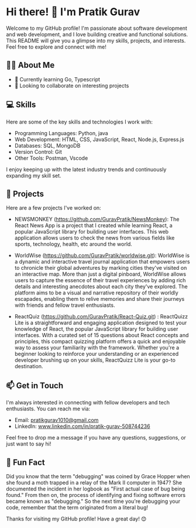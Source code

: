 # Hi there! 👋 I'm Pratik Gurav

Welcome to my GitHub profile! I'm passionate about software development and web development, and I love building creative and functional solutions. This README will give you a glimpse into my skills, projects, and interests. Feel free to explore and connect with me!

## 🧑‍💻 About Me

- 🌱 Currently learning Go, Typescript
- 👯 Looking to collaborate on interesting projects

## 💻 Skills

Here are some of the key skills and technologies I work with:

- Programming Languages: Python, java
- Web Development: HTML, CSS, JavaScript, React, Node.js, Express.js
- Databases: SQL, MongoDB
- Version Control: Git
- Other Tools: Postman, Vscode

I enjoy keeping up with the latest industry trends and continuously expanding my skill set.

## 🔭 Projects

Here are a few projects I've worked on:

- NEWSMONKEY (https://github.com/GuravPratik/NewsMonkey): The React News App is a project that I created while learning React, a popular JavaScript library for building user interfaces. This web application allows users to check the news from various fields like sports, technology, health, etc  around the world.

- WorldWise (https://github.com/GuravPratik/worldwise.git): WorldWise is a dynamic and interactive travel journal application that empowers users to chronicle their global adventures by marking cities they've visited on an interactive map. More than just a digital pinboard, WorldWise allows users to capture the essence of their travel experiences by adding rich details and interesting anecdotes about each city they've explored. The platform aims to be a visual and narrative repository of their worldly escapades, enabling them to relive memories and share their journeys with friends and fellow travel enthusiasts.

- ReactQuiz (https://github.com/GuravPratik/React-Quiz.git) : ReactQuizz Lite is a straightforward and engaging application designed to test your knowledge of React, the popular JavaScript library for building user interfaces. With a curated set of 15 questions about React concepts and principles, this compact quizzing platform offers a quick and enjoyable way to assess your familiarity with the framework. Whether you're a beginner looking to reinforce your understanding or an experienced developer brushing up on your skills, ReactQuizz Lite is your go-to destination.

## 📫 Get in Touch

I'm always interested in connecting with fellow developers and tech enthusiasts. You can reach me via:

- Email: pratikgurav1010@gmail.com
- LinkedIn: www.linkedin.com/in/pratik-gurav-508744236

Feel free to drop me a message if you have any questions, suggestions, or just want to say hi!

## 🌟 Fun Fact

Did you know that the term "debugging" was coined by Grace Hopper when she found a moth trapped in a relay of the Mark II computer in 1947? She documented the incident in her logbook as "First actual case of bug being found." From then on, the process of identifying and fixing software errors became known as "debugging." So the next time you're debugging your code, remember that the term originated from a literal bug!

Thanks for visiting my GitHub profile! Have a great day! 😊
<!---
GuravPratik/GuravPratik is a ✨ special ✨ repository because its `README.md` (this file) appears on your GitHub profile.
You can click the Preview link to take a look at your changes.
--->

